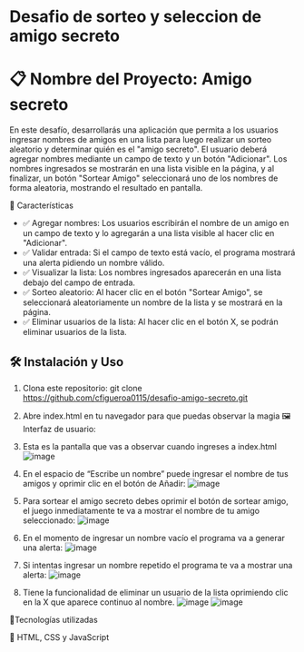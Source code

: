 <h1>Desafio de sorteo y seleccion de amigo secreto</h1>

# 📋 Nombre del Proyecto: Amigo secreto
En este desafío, desarrollarás una aplicación que permita a los usuarios ingresar nombres de amigos en una lista para luego realizar un sorteo aleatorio y determinar quién es el "amigo secreto".
El usuario deberá agregar nombres mediante un campo de texto y un botón "Adicionar". Los nombres ingresados se mostrarán en una lista visible en la página, y al finalizar, un botón "Sortear Amigo" seleccionará uno de los nombres de forma aleatoria, mostrando el resultado en pantalla.

🚀 Características
- ✅ Agregar nombres: Los usuarios escribirán el nombre de un amigo en un campo de texto y lo agregarán a una lista visible al hacer clic en "Adicionar".
- ✅  Validar entrada: Si el campo de texto está vacío, el programa mostrará una alerta pidiendo un nombre válido.
- ✅  Visualizar la lista: Los nombres ingresados aparecerán en una lista debajo del campo de entrada.
- ✅ Sorteo aleatorio: Al hacer clic en el botón "Sortear Amigo", se seleccionará aleatoriamente un nombre de la lista y se mostrará en la página.
- ✅ Eliminar usuarios de la lista: Al hacer clic en el botón X, se podrán eliminar usuarios de la lista.

## 🛠 Instalación y Uso

1. Clona este repositorio:
   git clone https://github.com/cfigueroa0115/desafio-amigo-secreto.git
  
2. Abre index.html en tu navegador para que puedas observar la magia
🖼 Interfaz de usuario:
1.	Esta es la pantalla que vas a observar cuando ingreses a index.html
![image](https://github.com/user-attachments/assets/aec89186-f834-48ad-870c-9017c3e4aefe)

2.	En el espacio de “Escribe un nombre” puede ingresar el nombre de tus amigos y oprimir clic en el botón de Añadir:
 ![image](https://github.com/user-attachments/assets/3d6658d1-bc49-4b6b-87db-53950d505f20)

3.	Para sortear el amigo secreto debes oprimir el botón de sortear amigo, el juego inmediatamente te va a mostrar el nombre de tu amigo seleccionado:
 ![image](https://github.com/user-attachments/assets/80287557-6acb-4f23-b7d6-0498d9054ad7)

4.	En el momento de ingresar un nombre vacío el programa va a generar una alerta:
![image](https://github.com/user-attachments/assets/27498935-f946-4aa8-a070-5772cf4b258a)
 
5.	Si intentas ingresar un nombre repetido el programa te va a mostrar una alerta:
![image](https://github.com/user-attachments/assets/48e3fdeb-c015-47d8-87d4-f5a748d2bef7)
 
6.	Tiene la funcionalidad de eliminar un usuario de la lista oprimiendo clic en la X que aparece continuo al nombre.
![image](https://github.com/user-attachments/assets/84a5b2b6-b8a4-4084-80b2-1dc6e201367c)
![image](https://github.com/user-attachments/assets/4db3fcec-3638-4d2b-87c2-a2821115af9d)
 
🔧Tecnologías utilizadas

🎨 HTML, CSS y JavaScript

